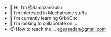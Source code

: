 - 👋 Hi, I’m @RamazanGullu
- 👀 I’m interested in Mechatronic stuffs
- 🌱 I’m currently learning Grbl/Cnc
- 💞️ I’m looking to collaborate on ...
- 📫 How to reach me ... egeasedan@gmail.com 

<!---
RamazanGullu/RamazanGullu is a ✨ special ✨ repository because its `README.md` (this file) appears on your GitHub profile.
You can click the Preview link to take a look at your changes.
--->
